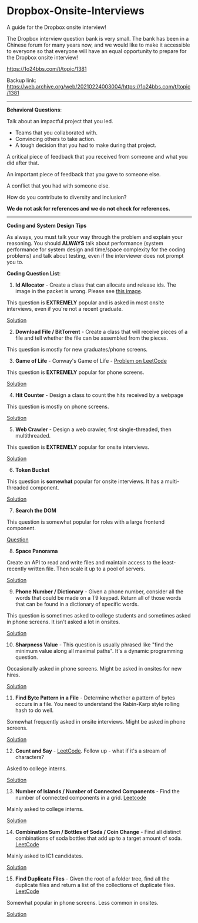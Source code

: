 # Dropbox-Onsite-Interviews
A guide for the Dropbox onsite interview!

The Dropbox interview question bank is very small. The bank has been in a Chinese forum for many years now, and we would like to make it accessible to everyone so that everyone will have an equal opportunity to prepare for the Dropbox onsite interview!

https://1o24bbs.com/t/topic/1381

Backup link: https://web.archive.org/web/20210224003004/https://1o24bbs.com/t/topic/1381


---

**Behavioral Questions**:

Talk about an impactful project that you led.
* Teams that you collaborated with.
* Convincing others to take action.
* A tough decision that you had to make during that project.

A critical piece of feedback that you received from someone and what you did after that.

An important piece of feedback that you gave to someone else.

A conflict that you had with someone else.

How do you contribute to diversity and inclusion?

**We do not ask for references and we do not check for references.**

---

**Coding and System Design Tips**

As always, you must talk your way through the problem and explain your reasoning. You should **ALWAYS** talk about performance (system performance for system design and time/space complexity for the coding problems) and talk about testing, even if the interviewer does not prompt you to. 

**Coding Question List**: 

1. **Id Allocator** - Create a class that can allocate and release ids. The image in the packet is wrong. Please see [this image](https://github.com/insideofdrop/Dropbox-Interview-Prep/blob/main/Binary%20Heap.png).

This question is **EXTREMELY** popular and is asked in most onsite interviews, even if you're not a recent graduate.

[Solution](https://github.com/insideofdrop/Dropbox-Interview-Prep/blob/main/code/allocate_id.py)

2. **Download File / BitTorrent** - Create a class that will receive pieces of a file and tell whether the file can be assembled from the pieces. 

This question is mostly for new graduates/phone screens. 

3. **Game of Life** - Conway's Game of Life - [Problem on LeetCode](https://leetcode.com/problems/game-of-life/)

This question is **EXTREMELY** popular for phone screens. 

[Solution](https://github.com/insideofdrop/Dropbox-Interview-Prep/blob/main/code/game_of_life.py)

4. **Hit Counter** - Design a class to count the hits received by a webpage

This question is mostly on phone screens. 

[Solution](https://github.com/insideofdrop/Dropbox-Interview-Prep/blob/main/code/hit_counter.py)

5. **Web Crawler** - Design a web crawler, first single-threaded, then multithreaded.

This question is **EXTREMELY** popular for onsite interviews.

[Solution](https://github.com/insideofdrop/Dropbox-Interview-Prep/blob/main/code/webcrawler.py)

6. **Token Bucket**

This question is **somewhat** popular for onsite interviews. It has a multi-threaded component.

[Solution](https://github.com/insideofdrop/Dropbox-Interview-Prep/blob/main/code/TokenBucket.java)

7. **Search the DOM**

This question is somewhat popular for roles with a large frontend component. 

[Question](https://github.com/insideofdrop/Dropbox-Interview-Prep/blob/main/code/search_the_dom.py)

8. **Space Panorama**

Create an API to read and write files and maintain access to the least-recently written file. Then scale it up to a pool of servers.

[Solution](https://github.com/insideofdrop/Dropbox-Interview-Prep/blob/main/code/space_panorama.py)

9. **Phone Number / Dictionary** - Given a phone number, consider all the words that could be made on a T9 keypad. Return all of those words that can be found in a dictionary of specific words.

This question is sometimes asked to college students and sometimes asked in phone screens. It isn't asked a lot in onsites. 

[Solution](https://github.com/insideofdrop/Dropbox-Interview-Prep/blob/main/code/PhoneNumber.java)

10. **Sharpness Value** - This question is usually phrased like "find the minimum value along all maximal paths". It's a dynamic programming question.

Occasionally asked in phone screens. Might be asked in onsites for new hires.

[Solution](https://github.com/insideofdrop/Dropbox-Interview-Prep/blob/main/code/sharpness_value.py)

11. **Find Byte Pattern in a File** - Determine whether a pattern of bytes occurs in a file. You need to understand the Rabin-Karp style rolling hash to do well.

Somewhat frequently asked in onsite interviews. Might be asked in phone screens. 

[Solution](https://github.com/insideofdrop/Dropbox-Interview-Prep/blob/main/code/FindByteInFile.java)

12. **Count and Say** - [LeetCode](https://leetcode.com/problems/count-and-say/). Follow up - what if it's a stream of characters?

Asked to college interns.

[Solution](https://github.com/insideofdrop/Dropbox-Interview-Prep/blob/main/code/CoundAndSay.java)

13. **Number of Islands / Number of Connected Components** - Find the number of connected components in a grid. [Leetcode](https://leetcode.com/problems/number-of-islands/)

Mainly asked to college interns.

[Solution](https://github.com/insideofdrop/Dropbox-Interview-Prep/blob/main/code/number_of_islands.py)

14. **Combination Sum / Bottles of Soda / Coin Change** - Find all distinct combinations of soda bottles that add up to a target amount of soda. [LeetCode](https://leetcode.com/problems/combination-sum/)

Mainly asked to IC1 candidates.

[Solution](https://github.com/insideofdrop/Dropbox-Interview-Prep/blob/main/code/combination_sum.py)

15. **Find Duplicate Files** - Given the root of a folder tree, find all the duplicate files and return a list of the collections of duplicate files. [LeetCode](https://leetcode.com/problems/find-duplicate-file-in-system/)

Somewhat popular in phone screens. Less common in onsites.

[Solution](https://github.com/insideofdrop/Dropbox-Interview-Prep/blob/main/code/duplicate_files.py)
